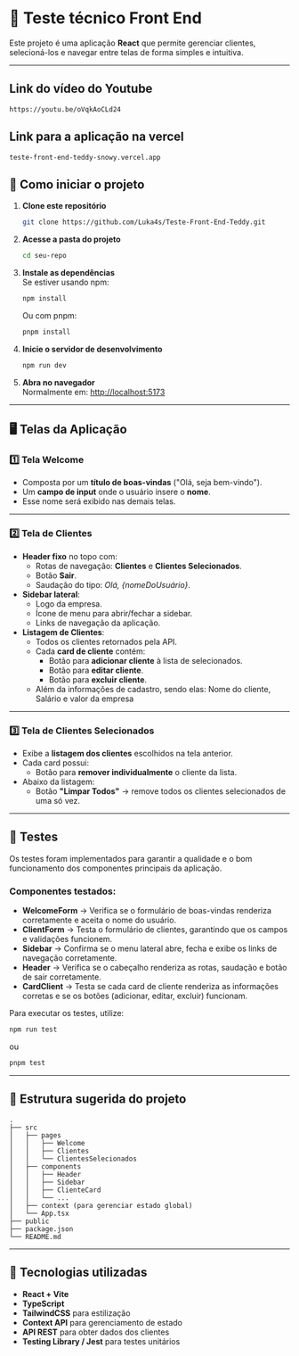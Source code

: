 # 📌 Teste técnico Front End

Este projeto é uma aplicação **React** que permite gerenciar clientes, selecioná-los e navegar entre telas de forma simples e intuitiva.

---

## Link do vídeo do Youtube

`https://youtu.be/oVqkAoCLd24`

## Link para a aplicação na vercel

`teste-front-end-teddy-snowy.vercel.app`

## 🚀 Como iniciar o projeto

1. **Clone este repositório**

   ```bash
   git clone https://github.com/Luka4s/Teste-Front-End-Teddy.git
   ```

2. **Acesse a pasta do projeto**

   ```bash
   cd seu-repo
   ```

3. **Instale as dependências**  
   Se estiver usando npm:

   ```bash
   npm install
   ```

   Ou com pnpm:

   ```bash
   pnpm install
   ```

4. **Inicie o servidor de desenvolvimento**

   ```bash
   npm run dev
   ```

5. **Abra no navegador**  
   Normalmente em: [http://localhost:5173](http://localhost:5173)

---

## 🖥️ Telas da Aplicação

### 1️⃣ Tela Welcome

- Composta por um **título de boas-vindas** ("Olá, seja bem-vindo").
- Um **campo de input** onde o usuário insere o **nome**.
- Esse nome será exibido nas demais telas.

---

### 2️⃣ Tela de Clientes

- **Header fixo** no topo com:
  - Rotas de navegação: **Clientes** e **Clientes Selecionados**.
  - Botão **Sair**.
  - Saudação do tipo: _Olá, {nomeDoUsuário}_.
- **Sidebar lateral**:
  - Logo da empresa.
  - Ícone de menu para abrir/fechar a sidebar.
  - Links de navegação da aplicação.
- **Listagem de Clientes**:
  - Todos os clientes retornados pela API.
  - Cada **card de cliente** contém:
    - Botão para **adicionar cliente** à lista de selecionados.
    - Botão para **editar cliente**.
    - Botão para **excluir cliente**.
  - Além da informações de cadastro, sendo elas: Nome do cliente, Salário e valor da empresa

---

### 3️⃣ Tela de Clientes Selecionados

- Exibe a **listagem dos clientes** escolhidos na tela anterior.
- Cada card possui:
  - Botão para **remover individualmente** o cliente da lista.
- Abaixo da listagem:
  - Botão **"Limpar Todos"** → remove todos os clientes selecionados de uma só vez.

---

## 🧪 Testes

Os testes foram implementados para garantir a qualidade e o bom funcionamento dos componentes principais da aplicação.

### Componentes testados:

- **WelcomeForm** → Verifica se o formulário de boas-vindas renderiza corretamente e aceita o nome do usuário.
- **ClientForm** → Testa o formulário de clientes, garantindo que os campos e validações funcionem.
- **Sidebar** → Confirma se o menu lateral abre, fecha e exibe os links de navegação corretamente.
- **Header** → Verifica se o cabeçalho renderiza as rotas, saudação e botão de sair corretamente.
- **CardClient** → Testa se cada card de cliente renderiza as informações corretas e se os botões (adicionar, editar, excluir) funcionam.

Para executar os testes, utilize:

```bash
npm run test
```

ou

```bash
pnpm test
```

---

## 📂 Estrutura sugerida do projeto

```
.
├── src
│   ├── pages
│   │   ├── Welcome
│   │   ├── Clientes
│   │   └── ClientesSelecionados
│   ├── components
│   │   ├── Header
│   │   ├── Sidebar
│   │   ├── ClienteCard
│   │   └── ...
│   ├── context (para gerenciar estado global)
│   └── App.tsx
├── public
├── package.json
└── README.md
```

---

## 🔧 Tecnologias utilizadas

- **React + Vite**
- **TypeScript**
- **TailwindCSS** para estilização
- **Context API** para gerenciamento de estado
- **API REST** para obter dados dos clientes
- **Testing Library / Jest** para testes unitários
